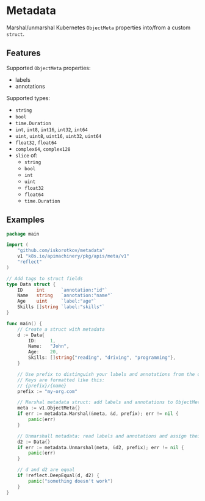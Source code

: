 # Metadata

Marshal/unmarshal Kubernetes `ObjectMeta` properties into/from a custom `struct`.

## Features

Supported `ObjectMeta` properties:

- labels
- annotations

Supported types:

- `string`
- `bool`
- `time.Duration`
- `int`, `int8`, `int16`, `int32`, `int64`
- `uint`, `uint8`, `uint16`, `uint32`, `uint64`
- `float32`, `float64`
- `complex64`, `complex128`
- `slice` of:
    - `string`
    - `bool`
    - `int`
    - `uint`
    - `float32`
    - `float64`
    - `time.Duration`

## Examples

```go
package main

import (
	"github.com/iskorotkov/metadata"
	v1 "k8s.io/apimachinery/pkg/apis/meta/v1"
	"reflect"
)

// Add tags to struct fields
type Data struct {
	ID     int      `annotation:"id"`
	Name   string   `annotation:"name"`
	Age    uint     `label:"age"`
	Skills []string `label:"skills"`
}

func main() {
	// Create a struct with metadata
	d := Data{
		ID:     1,
		Name:   "John",
		Age:    20,
		Skills: []string{"reading", "driving", "programming"},
	}

	// Use prefix to distinguish your labels and annotations from the ones from other tools or Kubernetes
	// Keys are formatted like this:
	// {prefix}/{name}
	prefix := "my-org.com"

	// Marshal metadata struct: add labels and annotations to ObjectMeta
	meta := v1.ObjectMeta{}
	if err := metadata.Marshal(&meta, &d, prefix); err != nil {
		panic(err)
	}

	// Unmarshall metadata: read labels and annotations and assign their values to struct fields
	d2 := Data{}
	if err := metadata.Unmarshal(meta, &d2, prefix); err != nil {
		panic(err)
	}

	// d and d2 are equal
	if !reflect.DeepEqual(d, d2) {
		panic("something doesn't work")
	}
}
```
